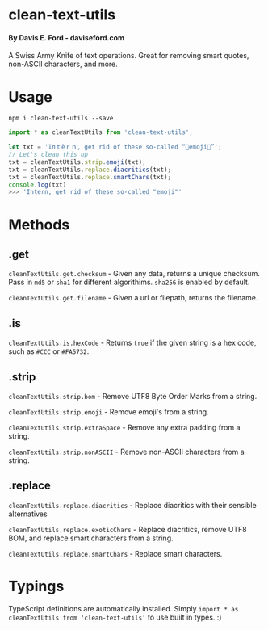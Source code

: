 # clean-text-utils
#### By Davis E. Ford - daviseford.com

A Swiss Army Knife of text operations. Great for removing smart quotes, non-ASCII characters, and more.

# Usage

`npm i clean-text-utils --save`

```javascript
import * as cleanTextUtils from 'clean-text-utils';

let txt = 'Iлｔèｒｎ, get rid of these so-called “💩emoji💩”';
// Let's clean this up
txt = cleanTextUtils.strip.emoji(txt);
txt = cleanTextUtils.replace.diacritics(txt);
txt = cleanTextUtils.replace.smartChars(txt);
console.log(txt)
>>> 'Intern, get rid of these so-called "emoji"'
```

# Methods
## .get

`cleanTextUtils.get.checksum` - Given any data, returns a unique checksum. Pass in `md5` or `sha1` for different algorithims. `sha256` is enabled by default.

`cleanTextUtils.get.filename` - Given a url or filepath, returns the filename.
## .is

`cleanTextUtils.is.hexCode` - Returns `true` if the given string is a hex code, such as `#CCC` or `#FA5732`.


## .strip

`cleanTextUtils.strip.bom` - Remove UTF8 Byte Order Marks from a string.

`cleanTextUtils.strip.emoji` - Remove emoji's from a string.

`cleanTextUtils.strip.extraSpace` - Remove any extra padding from a string.

`cleanTextUtils.strip.nonASCII` - Remove non-ASCII characters from a string.

## .replace

`cleanTextUtils.replace.diacritics` - Replace diacritics with their sensible alternatives

`cleanTextUtils.replace.exoticChars` - Replace diacritics, remove UTF8 BOM, and replace smart characters from a string.

`cleanTextUtils.replace.smartChars` - Replace smart characters.

# Typings

TypeScript definitions are automatically installed. Simply `import * as cleanTextUtils from 'clean-text-utils'` to use built in types. :)